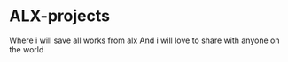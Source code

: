 # ALX-projects
Where i will save all works from alx
And i will love to share with anyone on the world
